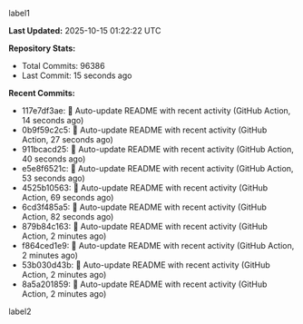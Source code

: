 
label1 
<!-- ACTIVITY_START -->
**Last Updated:** 2025-10-15 01:22:22 UTC

**Repository Stats:**
- Total Commits: 96386
- Last Commit: 15 seconds ago

**Recent Commits:**
- 117e7df3ae: 🤖 Auto-update README with recent activity (GitHub Action, 14 seconds ago)
- 0b9f59c2c5: 🤖 Auto-update README with recent activity (GitHub Action, 27 seconds ago)
- 911bcacd25: 🤖 Auto-update README with recent activity (GitHub Action, 40 seconds ago)
- e5e8f6521c: 🤖 Auto-update README with recent activity (GitHub Action, 53 seconds ago)
- 4525b10563: 🤖 Auto-update README with recent activity (GitHub Action, 69 seconds ago)
- 6cd3f485a5: 🤖 Auto-update README with recent activity (GitHub Action, 82 seconds ago)
- 879b84c163: 🤖 Auto-update README with recent activity (GitHub Action, 2 minutes ago)
- f864ced1e9: 🤖 Auto-update README with recent activity (GitHub Action, 2 minutes ago)
- 53b030d43b: 🤖 Auto-update README with recent activity (GitHub Action, 2 minutes ago)
- 8a5a201859: 🤖 Auto-update README with recent activity (GitHub Action, 2 minutes ago)
<!-- ACTIVITY_END -->

label2
